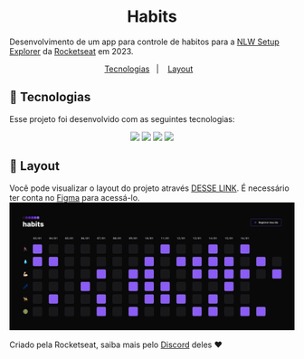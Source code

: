<h1 align="center"> Habits </h1>

<!-- Descrição -->
Desenvolvimento de um app para controle de habitos para a [NLW Setup Explorer](https://lp.rocketseat.com.br/nlw) da [Rocketseat](https://www.rocketseat.com.br/) em 2023.


<!-- Menu de navegação -->
<p align="center">
  <a href="#-tecnologias">Tecnologias</a>&nbsp;&nbsp;&nbsp;|&nbsp;&nbsp;&nbsp;
  <a href="#-layout">Layout</a>&nbsp;&nbsp;&nbsp;
</p>

<!-- Tecnologias usadas, badges da shields.io -->
## 🚀 Tecnologias
Esse projeto foi desenvolvido com as seguintes tecnologias:
<p align="center">
<img src="https://img.shields.io/badge/HTML-239120?style=for-the-badge&logo=html5&logoColor=white"/>
<img src="https://img.shields.io/badge/CSS3-1572B6?style=for-the-badge&logo=css3&logoColor=white"/>
<img src="https://img.shields.io/badge/Figma-F24E1E?style=for-the-badge&logo=figma&logoColor=white"/>
<img src="https://img.shields.io/badge/JavaScript-F7DF1E?style=for-the-badge&logo=javascript&logoColor=black"/>
</p>

<!--  -->
## 🔖 Layout
Você pode visualizar o layout do projeto através [DESSE LINK](https://www.figma.com/community/file/1195327109778210238). É necessário ter conta no [Figma](https://figma.com) para acessá-lo.
![](https://github.com/Shadryus/NLW-Setup-Explorer/blob/main/Img/prototipo.png)


Criado pela Rocketseat, saiba mais pelo [Discord](https://discord.gg/rocketseat) deles :heart:
